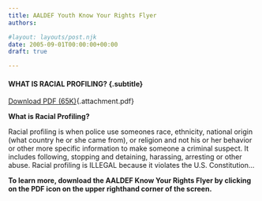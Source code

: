 ```yaml
---
title: AALDEF Youth Know Your Rights Flyer
authors: 

#layout: layouts/post.njk
date: 2005-09-01T00:00:00+00:00
draft: true

---
```


#### WHAT IS RACIAL PROFILING? {.subtitle}

[Download PDF (65K)][1]{.attachment.pdf}

**What is Racial Profiling?**

Racial profiling is when police use someones race, ethnicity, national origin (what country he or she came from), or religion and not his or her behavior or other more specific information to make someone a criminal suspect. It includes following, stopping and detaining, harassing, arresting or other abuse. Racial profiling is ILLEGAL because it violates the U.S. Constitution…

**To learn more, download the AALDEF Know Your Rights Flyer by clicking on the PDF icon on the upper righthand corner of the screen.**

[1]: /missing/2005-09-01_174_AALDEFYouthKno.pdf
